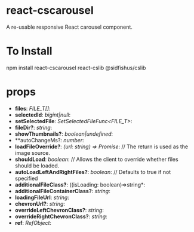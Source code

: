 # react-cscarousel
A re-usable responsive React carousel component.

# To Install
npm install react-cscarousel react-cslib @sidfishus/cslib

# props
- **files**: *FILE_T[]*:
- **selectedId**: *bigint|null*:
- **setSelectedFile**: *SetSelectedFileFunc<FILE_T>*:
- **fileDir?**: *string*:
- **showThumbnails?**: *boolean|undefined*:
- **autoChangeMs?*: number*:
- **loadFileOverride?**: *(url: string) => Promise<string>*: // The return is used as the image source.
- **shouldLoad**: *boolean*: // Allows the client to override whether files should be loaded.
- **autoLoadLeftAndRightFiles?**: *boolean*: // Defaults to true if not specified
- **additionalFileClass?**: ((isLoading: boolean)=>string*:
- **additionalFileContainerClass?**: *string*:
- **loadingFileUrl**: *string*:
- **chevronUrl?**: *string*:
- **overrideLeftChevronClass?**: *string*:
- **overrideRightChevronClass?**: *string*:
- **ref**: *RefObject<HTMLDivElement>*:
